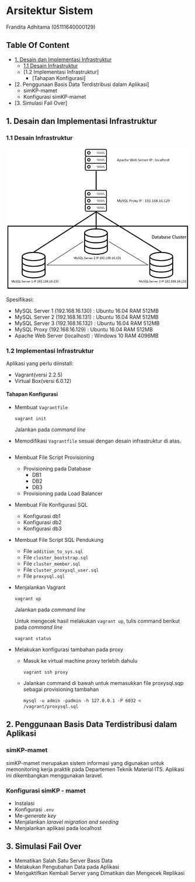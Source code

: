 # Arsitektur Sistem
Frandita Adhitama (05111640000129)

## Table Of Content
- [1. Desain dan Implementasi Infrastruktur](https://github.com/odeloen/basis-data-terdistribusi/ets#1-desain-dan-implementasi-infrastruktur)
  - [1.1 Desain Infrastruktur](https://github.com/odeloen/basis-data-terdistribusi/ets#1-desain-dan-implementasi-infrastruktur#1.1-desain-infrastruktur)
  - [1.2 Implementasi Infrastruktur]
    - [Tahapan Konfigurasi]
- [2. Penggunaan Basis Data Terdistribusi dalam Aplikasi]
  - simKP-mamet
  - Konfigurasi simKP-mamet
- [3. Simulasi Fail Over]
## 1. Desain dan Implementasi Infrastruktur
### 1.1 Desain Infrastruktur
![infrastruktur](images/system-architecture.PNG)

Spesifikasi:
- MySQL Server 1 (192.168.16.130) : Ubuntu 16.04 RAM 512MB  
- MySQL Server 2 (192.168.16.131) : Ubuntu 16.04 RAM 512MB  
- MySQL Server 3 (192.168.16.132) : Ubuntu 16.04 RAM 512MB  
- MySQL Proxy (192.168.16.129) : Ubuntu 16.04 RAM 512MB  
- Apache Web Server (localhost) : Windows 10 RAM 4096MB  

### 1.2 Implementasi Infrastruktur
Aplikasi yang perlu diinstall:
- Vagrant(versi 2.2.5)
- Virtual Box(versi 6.0.12)

#### Tahapan Konfigurasi
- Membuat `Vagrantfile`<br>
  ```
  vagrant init
  ```
  Jalankan pada _command line_
- Memodifikasi `Vagrantfile` sesuai dengan desain infrastruktur di atas.
  ```ruby

  ```
- Membuat File Script Provisioning
  - Provisioning pada Database
    - DB1
    - DB2
    - DB3
  - Provisioning pada Load Balancer

- Membuat File Konfigurasi SQL
  - Konfigurasi db1
  - Konfigurasi db2
  - Konfigurasi db3
  
- Membuat File Script SQL Pendukung
  - File `addition_to_sys.sql`
  - File `cluster_bootstrap.sql`
  - File `cluster_member.sql`
  - File `cluster_proxysql_user.sql`
  - File `proxysql.sql`

- Menjalankan Vagrant
  ```
  vagrant up
  ```
  Jalankan pada _command line_

  Untuk mengecek hasil melakukan `vagrant up`, tulis command berikut pada _command line_
  ```
  vagrant status
  ```

- Melakukan konfigurasi tambahan pada proxy
  - Masuk ke virtual machine proxy terlebih dahulu
    ```
    vagrant ssh proxy
    ```
  - Jalankan command di bawah untuk memasukkan file proxysql.sqp sebagai provisioning tambahan
    ```
    mysql -u admin -padmin -h 127.0.0.1 -P 6032 < /vagrant/proxysql.sql
    ```

## 2. Penggunaan Basis Data Terdistribusi dalam Aplikasi
### simKP-mamet
simKP-mamet merupakan sistem informasi yang digunakan untuk memonitoring kerja praktik pada Departemen Teknik Material ITS. Aplikasi ini dikembangkan menggunakan laravel.

### Konfigurasi simKP - mamet
- Instalasi<br>
- Konfigurasi `.env`<br>
- Me-_generate key_<br>
- Menjalankan _laravel migration and seeding_<br>
- Menjalankan aplikasi pada localhost<br>

## 3. Simulasi Fail Over
- Mematikan Salah Satu Server Basis Data
- Melakukan Pengubahan Data pada Aplikasi
- Mengaktifkan Kembali Server yang Dimatikan dan Mengecek Replikasi
